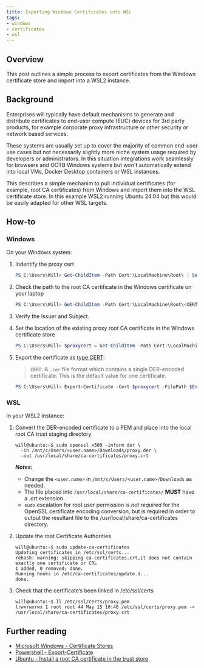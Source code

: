 ```yaml
---
title: Exporting Windows Certificates into WSL
tags:
- windows
- certificates
- wsl
---
```


## Overview
This post outlines a simple process to export certificates from the Windows certificate store and import into a WSL2 instance.

## Background
Enterprises will typically have default mechanisms to generate and distribute certificates to end-user compute (EUC) devices for 3rd party products, for example corporate proxy infrastructure or other security or network based services. 

These systems are usually set up to cover the majority of common end-user use cases but not necessarily slightly more niche system usage required by developers or administrators. In this situation integrations work seamlessly for browsers and OOTB Windows systems but won't automatically extend into local VMs, Docker Desktop containers or WSL instances.

This describes a simple mechanim to pull individual certificates (for example, root CA certificates) from Windows and import them into the WSL certificate store. In this example WSL2 running Ubuntu 24.04 but this would be easily adapted for other WSL targets.

## How-to

### Windows
On your Windows system:

1. Indentify the proxy cert

    ```powershell
    PS C:\Users\Will> Get-ChildItem -Path Cert:\LocalMachine\Root\ | Select-Object FriendlyName, Subject, Thumbprint
    ```

2. Check the path to the root CA certificate in the Windows certificate on your laptop
    ```powershell
    PS C:\Users\Will> Get-ChildItem -Path Cert:\LocalMachine\Root\<CERT ID> | Select-Object -Property *
    ```
3. Verify the Issuer and Subject.

4. Set the location of the existing proxy root CA certificate in the Windows certificate store
    ```powershell
    PS C:\Users\Will> $proxycert = Get-ChildItem -Path Cert:\LocalMachine\Root\<CERT ID>
    ```
5. Export the certificate as [type CERT](https://learn.microsoft.com/en-us/powershell/module/pki/export-certificate?view=windowsserver2022-ps#-type):

    > `CERT`: A `.cer` file format which contains a single DER-encoded certificate. This is the default value for one certificate.
    ```powershell
    PS C:\Users\Will> Export-Certificate -Cert $proxycert -FilePath $Env:USERPROFILE\Downloads\proxy.der -Type CERT
    ```

### WSL
In your WSL2 instance:

1. Convert the DER-encoded certificate to a PEM and place into the local root CA trust staging directory
    ```shell
    will@ubuntu:~$ sudo openssl x509 -inform der \
      -in /mnt/c/Users/<user.name>/Downloads/proxy.der \
      -out /usr/local/share/ca-certificates/proxy.crt
    ```
  
    ***Notes:*** 
    
    - Change the `<user.name>` in `/mnt/c/Users/<user.name>/Downloads` as needed.
    - The file placed into `/usr/local/share/ca-certificates/` **MUST** have a .crt extension.
    - `sudo` escalation for root user permission is _not required_ for the OpenSSL certificate encoding conversion, but is required in order to output the resultant file to the /usr/local/share/ca-certificates directory.

2. Update the root Certificate Authorities
    ```shell
    will@ubuntu:~$ sudo update-ca-certificates
    Updating certificates in /etc/ssl/certs...
    rehash: warning: skipping ca-certificates.crt,it does not contain exactly one certificate or CRL
    1 added, 0 removed; done.
    Running hooks in /etc/ca-certificates/update.d...
    done.
    ```

3. Check that the certificate’s been linked in /etc/ssl/certs
    ```shell
    will@ubuntu:~$ ll /etc/ssl/certs/proxy.pem
    lrwxrwxrwx 1 root root 44 May 15 10:46 /etc/ssl/certs/proxy.pem -> /usr/local/share/ca-certificates/proxy.crt
    ```

## Further reading
- [Microsoft Windows - Certificate Stores](https://learn.microsoft.com/en-us/windows-hardware/drivers/install/certificate-stores)
- [Powershell - Export-Certificate](https://learn.microsoft.com/en-us/powershell/module/pki/export-certificate?view=windowsserver2022-ps)
- [Ubuntu - Install a root CA certificate in the trust store](https://ubuntu.com/server/docs/install-a-root-ca-certificate-in-the-trust-store)
